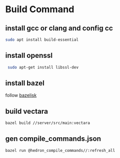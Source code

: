 # Build Command

## install gcc or clang and config cc

```bash
sudo apt install build-essential
```

## install openssl

```bash
 sudo apt-get install libssl-dev
```

## install bazel

follow [bazelisk](https://github.com/bazelbuild/bazelisk)

## build vectara

```bash
bazel build //server/src/main:vectara
```

## gen compile_commands.json

```bash
bazel run @hedron_compile_commands//:refresh_all
```
